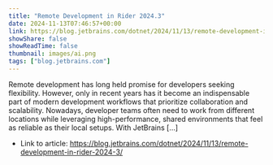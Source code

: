 ```yaml
---
title: "Remote Development in Rider 2024.3"
date: 2024-11-13T07:46:57+00:00
link: https://blog.jetbrains.com/dotnet/2024/11/13/remote-development-in-rider-2024-3/
showShare: false
showReadTime: false
thumbnail: images/ai.png
tags: ["blog.jetbrains.com"]
---
```

Remote development has long held promise for developers seeking flexibility. However, only in recent years has it become an indispensable part of modern development workflows that prioritize collaboration and scalability. Nowadays, developer teams often need to work from different locations while leveraging high-performance, shared environments that feel as reliable as their local setups. With JetBrains […]

- Link to article: https://blog.jetbrains.com/dotnet/2024/11/13/remote-development-in-rider-2024-3/